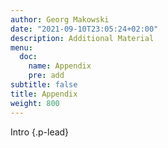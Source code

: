 ```yaml
---
author: Georg Makowski
date: "2021-09-10T23:05:24+02:00"
description: Additional Material
menu:
  doc:
    name: Appendix
    pre: add
subtitle: false
title: Appendix
weight: 800
---
```


Intro
{.p-lead} <!-- more -->
